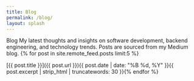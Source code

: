 ```yaml
---
title: Blog
permalink: /blog/
layout: splash
---
```

Blog
My latest thoughts and insights on software development, backend engineering, and technology trends. Posts are sourced from my Medium blog. 
{% for post in site.remote_feed.posts limit:5 %}

[{{ post.title }}]({{ post.url }}){{ post.date | date: "%B %d, %Y" }}{{ post.excerpt | strip_html | truncatewords: 30 }}{% endfor %}

